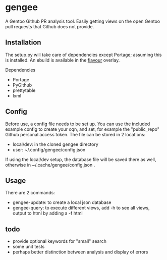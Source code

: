 # gengee
A Gentoo Github PR analysis tool. Easily getting views on the open Gentoo pull requests that Github does not provide.

## Installation
The setup.py will take care of dependencies except Portage; assuming this is installed.
An ebuild is available in the [flavour](https://github.com/wimmuskee/flavour) overlay.

Dependencies
* Portage
* PyGithub
* prettytable
* lxml

## Config
Before use, a config file needs to be set up. You can use the included example config to create your oqn, and set, for example the "public_repo" Github personal access token.
The file can be stored in 2 locations:
* local/dev: in the cloned gengee directory
* user: ~/.config/gengee/config.json

If using the local/dev setup, the database file will be saved there as well, otherwise in ~/.cache/gengee/config.json .

## Usage
There are 2 commands:
* gengee-update: to create a local json database
* gengee-query: to execute different views, add -h to see all views, output to html by adding a -f html

## todo
* provide optional keywords for "small" search
* some unit tests
* perhaps better distinction between analysis and display of errors
